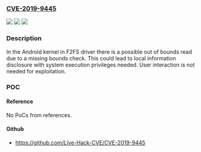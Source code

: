 ### [CVE-2019-9445](https://cve.mitre.org/cgi-bin/cvename.cgi?name=CVE-2019-9445)
![](https://img.shields.io/static/v1?label=Product&message=Android&color=blue)
![](https://img.shields.io/static/v1?label=Version&message=n%2Fa&color=blue)
![](https://img.shields.io/static/v1?label=Vulnerability&message=information%20disclosure&color=brighgreen)

### Description

In the Android kernel in F2FS driver there is a possible out of bounds read due to a missing bounds check. This could lead to local information disclosure with system execution privileges needed. User interaction is not needed for exploitation.

### POC

#### Reference
No PoCs from references.

#### Github
- https://github.com/Live-Hack-CVE/CVE-2019-9445

